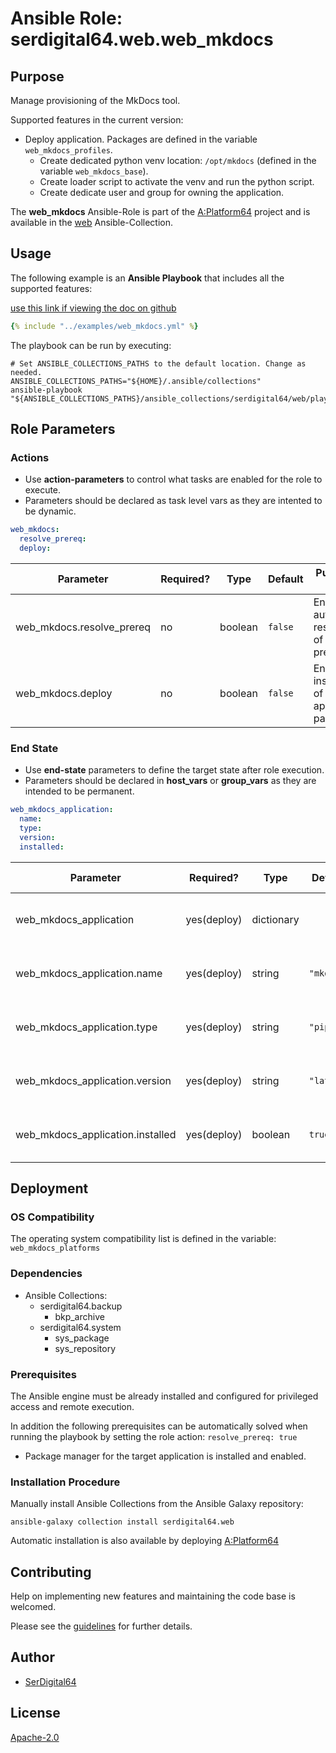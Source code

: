 # Ansible Role: serdigital64.web.web_mkdocs

## Purpose

Manage provisioning of the MkDocs tool.

Supported features in the current version:

- Deploy application. Packages are defined in the variable `web_mkdocs_profiles`.
  - Create dedicated python venv location: `/opt/mkdocs` (defined in the variable `web_mkdocs_base`).
  - Create loader script to activate the venv and run the python script.
  - Create dedicate user and group for owning the application.

The **web_mkdocs** Ansible-Role is part of the [A:Platform64](https://github.com/aplatform64/aplatform64) project and is available in the [web](https://aplatform64.readthedocs.io/en/latest/collections/web) Ansible-Collection.

## Usage

The following example is an **Ansible Playbook** that includes all the supported features:

[use this link if viewing the doc on github](https://github.com/aplatform64/web/blob/main/playbooks/web_mkdocs.yml)

```yaml
{% include "../examples/web_mkdocs.yml" %}
```

The playbook can be run by executing:

```shell
# Set ANSIBLE_COLLECTIONS_PATHS to the default location. Change as needed.
ANSIBLE_COLLECTIONS_PATHS="${HOME}/.ansible/collections"
ansible-playbook "${ANSIBLE_COLLECTIONS_PATHS}/ansible_collections/serdigital64/web/playbooks/web_mkdocs.yml"
```

## Role Parameters

### Actions

- Use **action-parameters** to control what tasks are enabled for the role to execute.
- Parameters should be declared as task level vars as they are intented to be dynamic.

```yaml
web_mkdocs:
  resolve_prereq:
  deploy:
```

| Parameter                 | Required? | Type    | Default | Purpose / Value                               |
| ------------------------- | --------- | ------- | ------- | --------------------------------------------- |
| web_mkdocs.resolve_prereq | no        | boolean | `false` | Enable automatic resolution of prequisites    |
| web_mkdocs.deploy         | no        | boolean | `false` | Enable installation of application packages   |

### End State

- Use **end-state** parameters to define the target state after role execution.
- Parameters should be declared in **host_vars** or **group_vars** as they are intended to be permanent.

```yaml
web_mkdocs_application:
  name:
  type:
  version:
  installed:
```

| Parameter                                           | Required?    | Type       | Default                             | Purpose / Value                     |
| --------------------------------------------------- | ------------ | ---------- | ----------------------------------- | ----------------------------------- |
| web_mkdocs_application                              | yes(deploy)  | dictionary |                                     | Set application package end state   |
| web_mkdocs_application.name                         | yes(deploy)  | string     | `"mkdocs"`                          | Select application package name     |
| web_mkdocs_application.type                         | yes(deploy)  | string     | `"pip"`                             | Select application package type     |
| web_mkdocs_application.version                      | yes(deploy)  | string     | `"latest"`                          | Select application package version  |
| web_mkdocs_application.installed                    | yes(deploy)  | boolean    | `true`                              | Set application package end state   |

## Deployment

### OS Compatibility

The operating system compatibility list is defined in the variable: `web_mkdocs_platforms`

### Dependencies

- Ansible Collections:
  - serdigital64.backup
    - bkp_archive
  - serdigital64.system
    - sys_package
    - sys_repository

### Prerequisites

The Ansible engine must be already installed and configured for privileged access and remote execution.

In addition the following prerequisites can be automatically solved when running the playbook by setting the role action: `resolve_prereq: true`

- Package manager for the target application is installed and enabled.

### Installation Procedure

Manually install Ansible Collections from the Ansible Galaxy repository:

```shell
ansible-galaxy collection install serdigital64.web
```

Automatic installation is also available by deploying [A:Platform64](https://aplatform64.readthedocs.io/en/latest/#deployment)

## Contributing

Help on implementing new features and maintaining the code base is welcomed.

Please see the [guidelines](https://aplatform64.readthedocs.io/en/latest/CONTRIBUTING.md) for further details.

## Author

- [SerDigital64](https://serdigital64.github.io/)

## License

[Apache-2.0](https://www.apache.org/licenses/LICENSE-2.0.txt)
